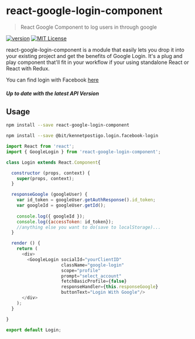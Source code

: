 # react-google-login-component
> React Google Component to log users in through google

[![version](https://img.shields.io/npm/v/react-google-login-component.svg?style=flat-square)](http://npm.im/react-google-login-component)
[![MIT License](https://img.shields.io/npm/l/react-google-login-component.svg?style=flat-square)](http://opensource.org/licenses/MIT)

react-google-login-component is a module that easily lets you drop it into
your existing project and get the benefits of Google Login. It's a plug and
play component that'll fit in your workflow if your using standalone React or
React with Redux.

You can find login with Facebook [here](https://github.com/kennetpostigo/react-facebook-login-component)

##### Up to date with the latest API Version

## Usage
```bash
npm install --save react-google-login-component
```
```bash
npm install --save @bit/kennetpostigo.login.facebook-login
```
```js
import React from 'react';
import { GoogleLogin } from 'react-google-login-component';

class Login extends React.Component{

  constructor (props, context) {
    super(props, context);
  }

  responseGoogle (googleUser) {
    var id_token = googleUser.getAuthResponse().id_token;
    var googleId = googleUser.getId();
    
    console.log({ googleId });
    console.log({accessToken: id_token});
    //anything else you want to do(save to localStorage)...
  }

  render () {
    return (
      <div>
        <GoogleLogin socialId="yourClientID"
                     className="google-login"
                     scope="profile"
                     prompt="select_account"
                     fetchBasicProfile={false}
                     responseHandler={this.responseGoogle}
                     buttonText="Login With Google"/>
      </div>
    );
  }

}

export default Login;

```

